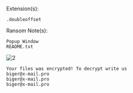 Extension(s): 
```
.doubleoffset
```
Ransom Note(s): 
```
Popup Window
README.txt
```
![2](https://github.com/user-attachments/assets/59016cd3-4c35-4d57-807a-d669828a25cf)
```
Your files was encrypted! To decrypt write us
biger@x-mail.pro
biger@x-mail.pro
biger@x-mail.pro
```
